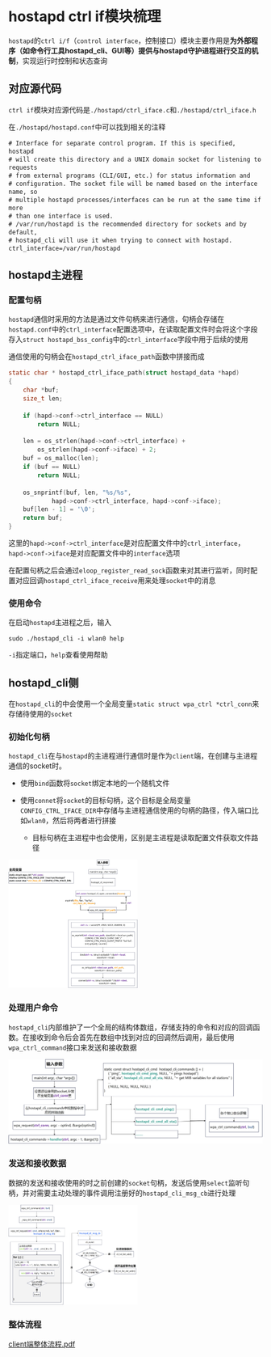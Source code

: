# hostapd ctrl if模块梳理

`hostapd`的`ctrl i/f`（`control interface`，控制接口）模块主要作用是**为外部程序（如命令行工具hostapd_cli、GUI等）提供与hostapd守护进程进行交互的机制**，实现运行时控制和状态查询

## 对应源代码

`ctrl if`模块对应源代码是`./hostapd/ctrl_iface.c`和`./hostapd/ctrl_iface.h`

在`./hostapd/hostapd.conf`中可以找到相关的注释

```shell
# Interface for separate control program. If this is specified, hostapd
# will create this directory and a UNIX domain socket for listening to requests
# from external programs (CLI/GUI, etc.) for status information and
# configuration. The socket file will be named based on the interface name, so
# multiple hostapd processes/interfaces can be run at the same time if more
# than one interface is used.
# /var/run/hostapd is the recommended directory for sockets and by default,
# hostapd_cli will use it when trying to connect with hostapd.
ctrl_interface=/var/run/hostapd
```

## hostapd主进程

### 配置句柄

`hostapd`通信时采用的方法是通过文件句柄来进行通信，句柄会存储在`hostapd.conf`中的`ctrl_interface`配置选项中，在读取配置文件时会将这个字段存入`struct hostapd_bss_config`中的`ctrl_interface`字段中用于后续的使用

通信使用的句柄会在`hostapd_ctrl_iface_path`函数中拼接而成

```c
static char * hostapd_ctrl_iface_path(struct hostapd_data *hapd)
{
    char *buf;
    size_t len;

    if (hapd->conf->ctrl_interface == NULL)
        return NULL;

    len = os_strlen(hapd->conf->ctrl_interface) +
        os_strlen(hapd->conf->iface) + 2;
    buf = os_malloc(len);
    if (buf == NULL)
        return NULL;

    os_snprintf(buf, len, "%s/%s",
            hapd->conf->ctrl_interface, hapd->conf->iface);
    buf[len - 1] = '\0';
    return buf;
}
```

这里的`hapd->conf->ctrl_interface`是对应配置文件中的`ctrl_interface`，`hapd->conf->iface`是对应配置文件中的`interface`选项

在配置句柄之后会通过`eloop_register_read_sock`函数来对其进行监听，同时配置对应回调`hostapd_ctrl_iface_receive`用来处理`socket`中的消息

### 使用命令

在启动`hostapd`主进程之后，输入

```shell
sudo ./hostapd_cli -i wlan0 help
```

`-i`指定端口，`help`查看使用帮助

## hostapd_cli侧

在`hostapd_cli`的中会使用一个全局变量`static struct wpa_ctrl *ctrl_conn`来存储待使用的`socket`

### 初始化句柄

`hostapd_cli`在与`hostapd`的主进程进行通信时是作为`client`端，在创建与主进程通信的socket时。

* 使用`bind`函数将`socket`绑定本地的一个随机文件

* 使用`connet`将`socket`的目标句柄，这个目标是全局变量`CONFIG_CTRL_IFACE_DIR`中存储与主进程通信使用的句柄的路径，传入端口比如`wlan0`，然后将两者进行拼接
  * 目标句柄在主进程中也会使用，区别是主进程是读取配置文件获取文件路径

<img src="./img/hostapd_cli_reconnect流程.jpg" alt="hostapd_cli_reconnect流程" style="zoom: 25%;" />

### 处理用户命令

`hostapd_cli`内部维护了一个全局的结构体数组，存储支持的命令和对应的回调函数。在接收到命令后会首先在数组中找到对应的回调然后调用，最后使用`wpa_ctrl_command`接口来发送和接收数据

<img src="./img/hostapd_cli命令处理.jpg" alt="hostapd_cli命令处理" />

### 发送和接收数据

数据的发送和接收使用的时之前创建的`socket`句柄，发送后使用`select`监听句柄，并对需要主动处理的事件调用注册好的`hostapd_cli_msg_cb`进行处理

<img src="./img/wpa_ctrl_command流程.jpg" alt="wpa_ctrl_command流程" style="zoom: 25%;" />

### 整体流程

 [client端整体流程.pdf](.\img\client端整体流程.pdf)
